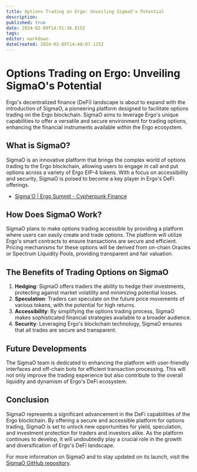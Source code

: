 ```yaml
---
title: Options Trading on Ergo: Unveiling SigmaO's Potential
description: 
published: true
date: 2024-02-09T14:51:36.815Z
tags: 
editor: markdown
dateCreated: 2024-02-09T14:48:07.115Z
---
```


# Options Trading on Ergo: Unveiling SigmaO's Potential

Ergo's decentralized finance (DeFi) landscape is about to expand with the introduction of SigmaO, a pioneering platform designed to facilitate options trading on the Ergo blockchain. SigmaO aims to leverage Ergo's unique capabilities to offer a versatile and secure environment for trading options, enhancing the financial instruments available within the Ergo ecosystem.

## What is SigmaO?

SigmaO is an innovative platform that brings the complex world of options trading to the Ergo blockchain, allowing users to engage in call and put options across a variety of Ergo EIP-4 tokens. With a focus on accessibility and security, SigmaO is poised to become a key player in Ergo's DeFi offerings.

- [Sigma'O | Ergo Summit - Cypherpunk Finance](https://www.youtube.com/watch?v=a1f0F24Ld9w) 

## How Does SigmaO Work?

SigmaO plans to make options trading accessible by providing a platform where users can easily create and trade options. The platform will utilize Ergo's smart contracts to ensure transactions are secure and efficient. Pricing mechanisms for these options will be derived from on-chain Oracles or Spectrum Liquidity Pools, providing transparent and fair valuation.

## The Benefits of Trading Options on SigmaO

1. **Hedging**: SigmaO offers traders the ability to hedge their investments, protecting against market volatility and minimizing potential losses.
2. **Speculation**: Traders can speculate on the future price movements of various tokens, with the potential for high returns.
3. **Accessibility**: By simplifying the options trading process, SigmaO makes sophisticated financial strategies available to a broader audience.
4. **Security**: Leveraging Ergo's blockchain technology, SigmaO ensures that all trades are secure and transparent.

## Future Developments

The SigmaO team is dedicated to enhancing the platform with user-friendly interfaces and off-chain bots for efficient transaction processing. This will not only improve the trading experience but also contribute to the overall liquidity and dynamism of Ergo's DeFi ecosystem.

## Conclusion

SigmaO represents a significant advancement in the DeFi capabilities of the Ergo blockchain. By offering a secure and accessible platform for options trading, SigmaO is set to unlock new opportunities for yield, speculation, and investment protection for traders and investors alike. As the platform continues to develop, it will undoubtedly play a crucial role in the growth and diversification of Ergo's DeFi landscape.

For more information on SigmaO and to stay updated on its launch, visit the [SigmaO GitHub repository](https://github.com/ThierryM1212/SigmaO).